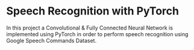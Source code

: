 # Speech Recognition with PyTorch
In this project a Convolutional & Fully Connected Neural Network is implemented using PyTorch in order to perform speech recognition using Google Speech Commands Dataset.
